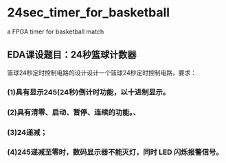 # 24sec_timer_for_basketball
a FPGA timer for basketball match

## EDA课设题目：24秒篮球计数器

篮球24秒定时控制电路的设计设计一个篮球24秒定时控制电路，要求：

### (1)具有显示245(24秒)倒计时功能，以十进制显示。

### (2)具有清零、启动、暂停、连续的功能。、

### (3)24递减；

### (4)245递减至零时，数码显示器不能灭灯，同时 LED 闪烁报警信号。

